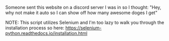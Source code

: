 Someone sent this website on a discord server I was in so I thought: "Hey, why not make it auto so I can show off how many awesome doges I get"

NOTE: This script utilizes Selenium and I'm too lazy to walk you through the installation process so here: https://selenium-python.readthedocs.io/installation.html

